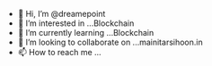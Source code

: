 - 👋 Hi, I’m @dreamepoint
- 👀 I’m interested in ...Blockchain
- 🌱 I’m currently learning ...Blockchain
- 💞️ I’m looking to collaborate on ...mainitarsihoon.in
- 📫 How to reach me ...

<!---
dreamepoint/dreamepoint is a ✨ special ✨ repository because its `README.md` (this file) appears on your GitHub profile.
You can click the Preview link to take a look at your changes.
--->
